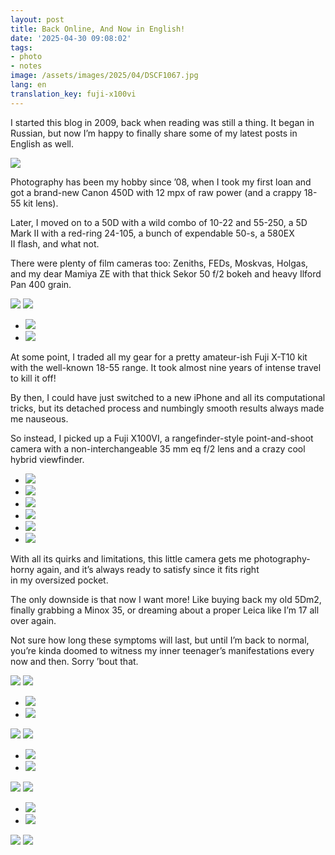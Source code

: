 ```yaml
---
layout: post
title: Back Online, And Now in English!
date: '2025-04-30 09:08:02'
tags:
- photo
- notes
image: /assets/images/2025/04/DSCF1067.jpg
lang: en
translation_key: fuji-x100vi
---
```


I started this blog in 2009, back when reading was still a thing. It began in Russian, but now I’m happy to finally share some of my latest posts in English as well.

![](/assets/images/2025/04/DSCF1067.jpg)

Photography has been my hobby since ’08, when I took my first loan and got a brand-new Canon 450D with 12 mpx of raw power (and a crappy 18-55 kit lens).

Later, I moved on to a 50D with a wild combo of 10-22 and 55-250, a 5D Mark II with a red-ring 24-105, a bunch of expendable 50-s, a 580EX II flash, and what not.

There were plenty of film cameras too: Zeniths, FEDs, Moskvas, Holgas, and my dear Mamiya ZE with that thick Sekor 50 f/2 bokeh and heavy Ilford Pan 400 grain.

![](/assets/images/2025/04/DSCF1141.jpg)
![](/assets/images/2025/04/DSCF0409.jpg)
- ![](/assets/images/2025/04/DSCF0906.jpg)
- ![](/assets/images/2025/04/DSCF0891.jpg)

At some point, I traded all my gear for a pretty amateur-ish Fuji X-T10 kit with the well-known 18-55 range. It took almost nine years of intense travel to kill it off!

By then, I could have just switched to a new iPhone and all its computational tricks, but its detached process and numbingly smooth results always made me nauseous.

So instead, I picked up a Fuji X100VI, a rangefinder-style point-and-shoot camera with a non-interchangeable 35 mm eq f/2 lens and a crazy cool hybrid viewfinder.

- ![](/assets/images/2025/04/DSCF0648.jpg)
- ![](/assets/images/2025/04/DSCF0627.jpg)
- ![](/assets/images/2025/04/DSCF0894.jpg)
- ![](/assets/images/2025/04/DSCF0896.jpg)
- ![](/assets/images/2025/04/DSCF0715.jpg)
- ![](/assets/images/2025/04/DSCF1559.jpg)

With all its quirks and limitations, this little camera gets me photography-horny again, and it’s always ready to satisfy since it fits right in my oversized pocket.

The only downside is that now I want more! Like buying back my old 5Dm2, finally grabbing a Minox 35, or dreaming about a proper Leica like I’m 17 all over again.

Not sure how long these symptoms will last, but until I’m back to normal, you’re kinda doomed to witness my inner teenager’s manifestations every now and then.
Sorry ’bout that.

![](/assets/images/2025/04/DSCF0940.jpg)
![](/assets/images/2025/04/DSCF0780.jpg)
- ![](/assets/images/2025/04/DSCF1628.jpg)
- ![](/assets/images/2025/04/DSCF0950.jpg)

![](/assets/images/2025/04/DSCF1039.jpg)
![](/assets/images/2025/04/DSCF1171.jpg)
- ![](/assets/images/2025/04/DSCF0845.jpg)
- ![](/assets/images/2025/04/DSCF1493.jpg)

![](/assets/images/2025/04/DSCF0932.jpg)
![](/assets/images/2025/04/DSCF0992.jpg)
- ![](/assets/images/2025/04/DSCF0864.jpg)
- ![](/assets/images/2025/04/DSCF0869.jpg)

![](/assets/images/2025/04/DSCF1194.jpg)
![](/assets/images/2025/04/DSCF1210.jpg)
